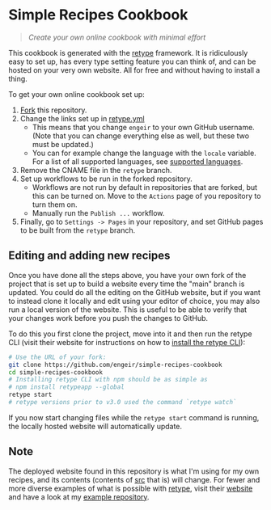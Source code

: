 # Simple Recipes Cookbook

> _Create your own online cookbook with minimal effort_

This cookbook is generated with the [retype](https://retype.com/) framework. It
is ridiculously easy to set up, has every type setting feature you can think of,
and can be hosted on your very own website. All for free and without having to
install a thing.

To get your own online cookbook set up:

1. [Fork](https://github.com/engeir/simple-recipes-cookbook/fork) this
   repository.
2. Change the links set up in [retype.yml](./retype.yml)
   - This means that you change `engeir` to your own GitHub username. (Note that
     you can change everything else as well, but these two must be updated.)
   - You can for example change the language with the `locale` variable. For a
     list of all supported languages, see
     [supported languages](https://retype.com/configuration/project/#supported-languages).
3. Remove the CNAME file in the `retype` branch.
4. Set up workflows to be run in the forked repository.
   - Workflows are not run by default in repositories that are forked, but this
     can be turned on. Move to the `Actions` page of you repository to turn them
     on.
   - Manually run the `Publish ...` workflow.
5. Finally, go to `Settings -> Pages` in your repository, and set GitHub pages
   to be built from the `retype` branch.

## Editing and adding new recipes

Once you have done all the steps above, you have your own fork of the project
that is set up to build a website every time the "main" branch is updated. You
could do all the editing on the GitHub website, but if you want to instead clone
it locally and edit using your editor of choice, you may also run a local
version of the website. This is useful to be able to verify that your changes
work before you push the changes to GitHub.

To do this you first clone the project, move into it and then run the retype CLI
(visit their website for instructions on how to
[install the retype CLI](https://retype.com/guides/getting-started/#install)):

```bash
# Use the URL of your fork:
git clone https://github.com/engeir/simple-recipes-cookbook
cd simple-recipes-cookbook
# Installing retype CLI with npm should be as simple as
# npm install retypeapp --global
retype start
# retype versions prior to v3.0 used the command `retype watch`
```

If you now start changing files while the `retype start` command is running, the
locally hosted website will automatically update.

## Note

The deployed website found in this repository is what I'm using for my own
recipes, and its contents (contents of [src](./src) that is) will change. For
fewer and more diverse examples of what is possible with
[retype](https://retype.com/), visit their [website](https://retype.com/) and
have a look at my
[example repository](https://github.com/flottflyt/simple-recipes-cookbook).
